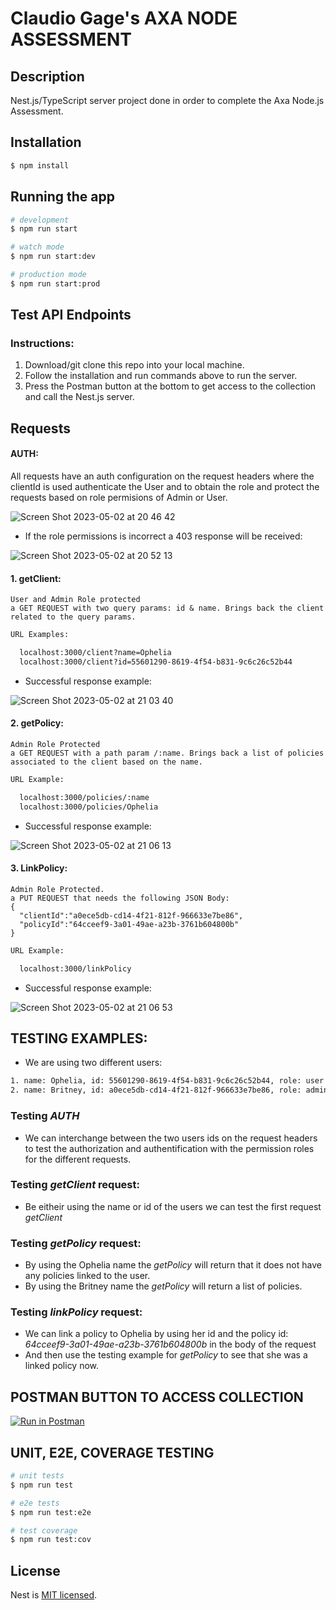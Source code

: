 # Claudio Gage's AXA NODE ASSESSMENT

## Description

Nest.js/TypeScript server project done in order to complete the Axa Node.js Assessment.

## Installation

```bash
$ npm install
```

## Running the app

```bash
# development
$ npm run start

# watch mode
$ npm run start:dev

# production mode
$ npm run start:prod
```

## Test API Endpoints

### Instructions:

1. Download/git clone this repo into your local machine.
2. Follow the installation and run commands above to run the server.
3. Press the Postman button at the bottom to get access to the collection and call the Nest.js server.

## Requests

#### AUTH:

All requests have an auth configuration on the request headers where the clientId is used authenticate the User and to obtain the role and protect the requests based
on role permisions of Admin or User.

![Screen Shot 2023-05-02 at 20 46 42](https://user-images.githubusercontent.com/46685366/235824013-9fa2ec61-0f09-40b3-b6d8-72a806922fae.png)


* If the role permissions is incorrect a 403 response will be received:

![Screen Shot 2023-05-02 at 20 52 13](https://user-images.githubusercontent.com/46685366/235824467-472a8b87-bfb8-4d3e-a129-4c68ae784dd2.png)



  #### 1. getClient:
  
    User and Admin Role protected
    a GET REQUEST with two query params: id & name. Brings back the client related to the query params.
    
    
```bash
URL Examples:

  localhost:3000/client?name=Ophelia
  localhost:3000/client?id=55601290-8619-4f54-b831-9c6c26c52b44
```

* Successful response example:

![Screen Shot 2023-05-02 at 21 03 40](https://user-images.githubusercontent.com/46685366/235825561-8053060e-a5b2-4472-a0eb-d632b6982ab8.png)


 #### 2. getPolicy:
  
    Admin Role Protected
    a GET REQUEST with a path param /:name. Brings back a list of policies associated to the client based on the name.
    
    
```bash
URL Example:

  localhost:3000/policies/:name
  localhost:3000/policies/Ophelia
```

* Successful response example:

![Screen Shot 2023-05-02 at 21 06 13](https://user-images.githubusercontent.com/46685366/235825777-58a07b34-dc03-4aa4-bd39-c9566aa55562.png)


#### 3. LinkPolicy:
    Admin Role Protected.
    a PUT REQUEST that needs the following JSON Body:
    {
      "clientId":"a0ece5db-cd14-4f21-812f-966633e7be86",
      "policyId":"64cceef9-3a01-49ae-a23b-3761b604800b"
    }
    
```bash
URL Example:

  localhost:3000/linkPolicy
```
* Successful response example:

![Screen Shot 2023-05-02 at 21 06 53](https://user-images.githubusercontent.com/46685366/235825904-321bc40d-74c1-4777-8a2f-657ad3abaadc.png)

## TESTING EXAMPLES:

* We are using two different users:
```bash
1. name: Ophelia, id: 55601290-8619-4f54-b831-9c6c26c52b44, role: user
2. name: Britney, id: a0ece5db-cd14-4f21-812f-966633e7be86, role: admin
```

### Testing *AUTH*
* We can interchange between the two users ids on the request headers to test the authorization and authentification with the permission roles for the different requests.

### Testing *getClient* request:
* Be eitheir using the name or id of the users we can test the first request *getClient*

### Testing *getPolicy* request:
* By using the Ophelia name the *getPolicy* will return that it does not have any policies linked to the user.
* By using the Britney name the *getPolicy* will return a list of policies.

### Testing *linkPolicy* request:
* We can link a policy to Ophelia by using her id and the policy id: *64cceef9-3a01-49ae-a23b-3761b604800b* in the body of the request
* And then use the testing example for *getPolicy* to see that she was a linked policy now.


## POSTMAN BUTTON TO ACCESS COLLECTION

[![Run in Postman](https://run.pstmn.io/button.svg)](https://god.gw.postman.com/run-collection/7242940-4a68ca9c-1967-42e3-858f-69c39a220342?action=collection%2Ffork&collection-url=entityId%3D7242940-4a68ca9c-1967-42e3-858f-69c39a220342%26entityType%3Dcollection%26workspaceId%3D6a2fb4f0-ea54-4d86-b8ab-ef5fb74de914)

## UNIT, E2E, COVERAGE TESTING

```bash
# unit tests
$ npm run test

# e2e tests
$ npm run test:e2e

# test coverage
$ npm run test:cov
```

## License

Nest is [MIT licensed](LICENSE).
